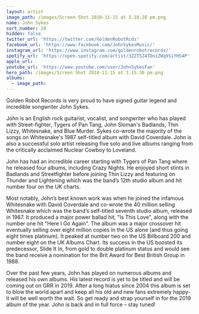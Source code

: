```yaml
---
layout: artist
image_path: /images/Screen Shot 2018-11-15 at 3.10.28 pm.png
name: John Sykes
sort_number: 20
hidden: false
twitter_url: 'https://twitter.com/GoldenRobotRcds'
facebook_url: 'https://www.facebook.com/JohnSykesMusic/'
instagram_url: 'https://www.instagram.com/goldenrobotrecords/'
spotify_url: 'https://open.spotify.com/artist/3ZZT5Z4TDnzZWq9SiYHS4P'
apple_url:
youtube_url: 'https://www.youtube.com/user/JohnSykesFan'
hero_path: /images/Screen Shot 2018-11-15 at 3.15.30 pm.png
albums:
  - image_path:
---
```


Golden Robot Records is very proud to have signed guitar legend and incredible songwriter John Sykes.

John is an English rock guitarist, vocalist, and songwriter who has played with Street-fighter, Tygers of Pan Tang, John Sloman's Badlands, Thin Lizzy, Whitesnake, and Blue Murder. Sykes co-wrote the majority of the songs on Whitesnake's 1987 self-titled album with David Coverdale. John is also a successful solo artist releasing five solo and live albums ranging from the critically acclaimed Nuclear Cowboy to Loveland.

John has had an incredible career starting with Tygers of Pan Tang where he released four albums, including Crazy Nights. He enjoyed short stints in Badlands and Streetfighter before joining Thin Lizzy and featuring on Thunder and Lightening which was the band’s 12th studio album and hit number four on the UK charts. 

Most notably, John’s best known work was when he joined the infamous Whitesnake with David Coverdale and co-wrote the 40 million selling Whitesnake which was the band’s self-titled seventh studio album, released in 1987. It produced a major power ballad hit, "Is This Love", along with the number one hit "Here I Go Again". The album was a major crossover hit eventually selling over eight million copies in the US alone (and thus going eight times platinum). It peaked at number two on the US Billboard 200 and number eight on the UK Albums Chart. Its success in the US boosted its predecessor, Slide It In, from gold to double platinum status and would see the band receive a nomination for the Brit Award for Best British Group in 1988.

Over the past few years, John has played on numerous albums and released his own albums. His latest record is yet to be titled and will be coming out on GRR in 2019. After a long hiatus since 2004 this album is set to blow the world apart and keep all his old and new fans extremely happy- it will be well worth the wait. So get ready and strap yourself in for the 2019 album of the year. John is back and in full force – stay tuned!